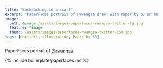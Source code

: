 ```yaml
---
title: "Backpacking in a scarf"
excerpt: "PaperFaces portrait of @rwangsa drawn with Paper by 53 on an iPad."
image: 
  path: &image /assets/images/paperfaces-rwangsa-twitter-lg.jpg 
  feature: *image
  thumb: /assets/images/paperfaces-rwangsa-twitter-150.jpg
tags: [portrait, illustration, Paper by 53]
---
```


PaperFaces portrait of [@rwangsa](http://twitter.com/rwangsa).

{% include boilerplate/paperfaces.md %}